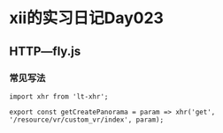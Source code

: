 # xii的实习日记Day023

## HTTP—fly.js

### 常见写法

```
import xhr from 'lt-xhr';

export const getCreatePanorama = param => xhr('get', '/resource/vr/custom_vr/index', param);

```

